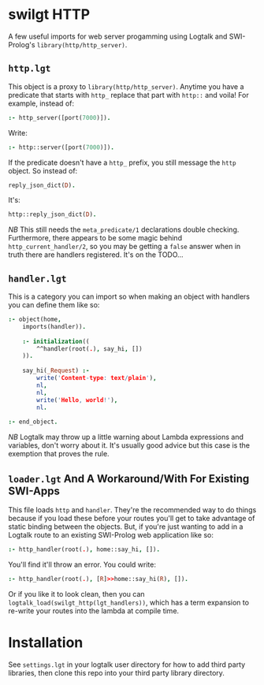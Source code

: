# swilgt HTTP

A few useful imports for web server progamming using Logtalk and SWI-Prolog's `library(http/http_server)`.

## `http.lgt`

This object is a proxy to `library(http/http_server)`. Anytime you have a predicate that starts with `http_` replace that part with `http::` and voila! For example, instead of:

```prolog
:- http_server([port(7000)]).
```
Write:

``` prolog
:- http::server([port(7000)]).
```

If the predicate doesn't have a `http_` prefix, you still message the `http` object. So instead of:

``` prolog
reply_json_dict(D).
```
It's:

``` prolog
http::reply_json_dict(D).
```

*NB* This still needs the `meta_predicate/1` declarations double checking. Furthermore, there appears to be some magic behind `http_current_handler/2`, so you may be getting a `false` answer when in truth there are handlers registered. It's on the TODO...

## `handler.lgt`

This is a category you can import so when making an object with handlers you can define them like so:

``` prolog
:- object(home,
    imports(handler)).
    
    :- initialization((
        ^^handler(root(.), say_hi, [])
    )).
    
    say_hi(_Request) :-
        write('Content-type: text/plain'),
        nl,
        nl,
        write('Hello, world!'),
        nl.
    
:- end_object.
```

*NB* Logtalk may throw up a little warning about Lambda expressions and variables, don't worry about it. It's usually good advice but this case is the exemption that proves the rule.

## `loader.lgt` And A Workaround/With For Existing SWI-Apps
This file loads `http` and `handler`. They're the recommended way to do things because if you load these before your routes you'll get to take advantage of static binding between the objects. But, if you're just wanting to add in a Logtalk route to an existing SWI-Prolog web application like so:

``` prolog
:- http_handler(root(.), home::say_hi, []).
```

You'll find it'll throw an error. You could write:

``` prolog
:- http_handler(root(.), [R]>>home::say_hi(R), []).
```

Or if you like it to look clean, then you can `logtalk_load(swilgt_http(lgt_handlers))`, which has a term expansion to re-write your routes into the lambda at compile time.

# Installation
See `settings.lgt` in your logtalk user directory for how to add third party libraries, then clone this repo into your third party library directory.
